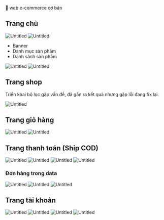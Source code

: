
📎 web e-commerce cơ bản

## Trang chủ

![Untitled](https://github.com/NguyenForWork/Test-157/blob/main/Untitled.png)
![Untitled](https://github.com/NguyenForWork/Test-157/blob/main/Untitled1.png)

- Banner
- Danh mục sản phẩm
- Danh sách sản phẩm

![Untitled](https://github.com/NguyenForWork/Test-157/blob/main/Untitled2.png)
![Untitled](https://github.com/NguyenForWork/Test-157/blob/main/Untitled3.png)


## Trang shop

Triển khai bộ lọc gặp vấn đề, đã gần ra kết quả nhưng gặp lỗi đang fix lại.

![Untitled](https://github.com/NguyenForWork/Test-157/blob/main/Untitled4.png)


## Trang giỏ hàng

![Untitled](https://github.com/NguyenForWork/Test-157/blob/main/Untitled5.png)
![Untitled](https://github.com/NguyenForWork/Test-157/blob/main/Untitled6.png)


## Trang thanh toán (Ship COD)

![Untitled](https://github.com/NguyenForWork/Test-157/blob/main/Untitled7.png)
![Untitled](https://github.com/NguyenForWork/Test-157/blob/main/Untitled8.png)
![Untitled](https://github.com/NguyenForWork/Test-157/blob/main/Untitled9.png)
![Untitled](https://github.com/NguyenForWork/Test-157/blob/main/Untitled10.png)


### Đơn hàng trong data

![Untitled](https://github.com/NguyenForWork/Test-157/blob/main/Untitled11.png)
![Untitled](https://github.com/NguyenForWork/Test-157/blob/main/Untitled12.png)
![Untitled](https://github.com/NguyenForWork/Test-157/blob/main/Untitled13.png)

## Trang tài khoản

![Untitled](https://github.com/NguyenForWork/Test-157/blob/main/Untitled14.png)
![Untitled](https://github.com/NguyenForWork/Test-157/blob/main/Untitled15.png)
![Untitled](https://github.com/NguyenForWork/Test-157/blob/main/Untitled16.png)
![Untitled](https://github.com/NguyenForWork/Test-157/blob/main/Untitled17.png)


